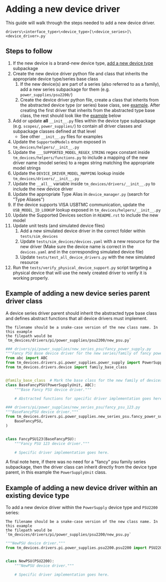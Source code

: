 # Adding a new device driver

This guide will walk through the steps needed to add a new device driver.

`drivers\<interface_type>\<device_type>[\<device_series>]\<device_driver>.py`

## Steps to follow

01. If the new device is a brand-new device type,
    [add a new device type](./add_new_device_type.md) subpackage
02. Create the new device driver python file and class that inherits the
    appropriate device type/series base class
    1. If the new device(s) are part of a series (also referred to as a family),
       add a new series subpackage for them (e.g. `power_supplies/psu2200/`)
    2. Create the device driver python file, create a class that inherits from
       the abstracted device type (or series) base class, see
       [example](#example-of-adding-a-new-device-series-parent-driver-class).
       After creating the first driver that inherits from the abstracted type
       base class, the rest should look like the
       [example](#example-of-adding-a-new-device-driver-within-an-existing-device-type)
       below
03. Add or update **all** `__init__.py` files within the device type subpackage
    (e.g. `scopes/`, `power_supplies/`) to contain all driver classes and
    subpackage classes defined at that level
    - See other `__init__.py` files for examples
04. Update the `SupportedModels` enum exposed in
    `tm_devices/helpers/__init__.py`
05. Update the `___SUPPORTED_MODEL_REGEX_STRING` regex constant inside
    `tm_devices/helpers/functions.py` to include a mapping of the new driver name (model series)
    to a regex string matching the appropriate model strings
06. Update the `DEVICE_DRIVER_MODEL_MAPPING` lookup inside
    `tm_devices/drivers/__init__.py`
07. Update the `__all__` variable inside `tm_devices/drivers/__init__.py` to
    include the new device driver
08. Update the appropriate Type Alias in `device_manager.py` (search for "Type
    Aliases")
09. If the device supports VISA USBTMC communication, update the
    `USB_MODEL_ID_LOOKUP` lookup exposed in `tm_devices/helpers/__init__.py`
10. Update the Supported Devices section in `README.rst` to include the new model
11. Update unit tests (and simulated device files)
    1. Add a new simulated device driver in the correct folder within
       `tests/sim_devices`
    2. Update `tests/sim_devices/devices.yaml` with a new resource for the new
       driver (Make sure the device name is correct in the `devices.yaml` and in
       the corresponding simulated device file)
    3. Update `tests/test_all_device_drivers.py` with the new simulated resource
12. Run the `tests/verify_physical_device_support.py` script targeting a
    physical device that will use the newly created driver to verify it is
    working properly.

## Example of adding a new device series parent driver class

A device series driver parent should inherit the abstracted type base class and
defines abstract functions that all device drivers must implement.

```{note}
The filename should be a snake-case version of the new class name. In this example
the filepath would be `tm_devices/drivers/pi/power_supplies/psu2200/new_psu.py`
```

```python
### drivers/pi/power_supplies/new_series_psu/fancy_power_supply.py
"""Fancy PSU Base device driver for the new series/family of fancy power supplies."""
from abc import ABC
from tm_devices.drivers.pi.power_supplies.power_supply import PowerSupplyUnit
from tm_devices.drivers.device import family_base_class


@family_base_class  # Mark the base class for the new family of devices
class BaseFancyPSU(PowerSupplyUnit, ABC):
    """Base Fancy PSU device driver."""

    # Abstracted functions for specific driver implementation goes here.
```

```python
### drivers/pi/power_supplies/new_series_psu/fancy_psu_123.py
"""BaseFancyPSU device driver."""
from tm_devices.drivers.pi.power_supplies.new_series_psu.fancy_power_supply import (
    BaseFancyPSU,
)


class FancyPSU123(BaseFancyPSU):
    """Fancy PSU 123 device driver."""

    # Specific driver implementation goes here.
```

A final note here, if there was no need for a "fancy" psu family series
subpackage, then the driver class can inherit directly from the device type
parent, in this example the `PowerSupplyUnit` class.

## Example of adding a new device driver within an existing device type

To add a new device driver within the `PowerSupply` device type and `PSU2200`
series:

```{note}
The filename should be a snake-case version of the new class name. In this example
the filepath would be `tm_devices/drivers/pi/power_supplies/psu2200/new_psu.py`
```

```python
"""NewPSU device driver."""
from tm_devices.drivers.pi.power_supplies.psu2200.psu2200 import PSU2200


class NewPSU(PSU2200):
    """NewPSU device driver."""

    # Specific driver implementation goes here.
```
